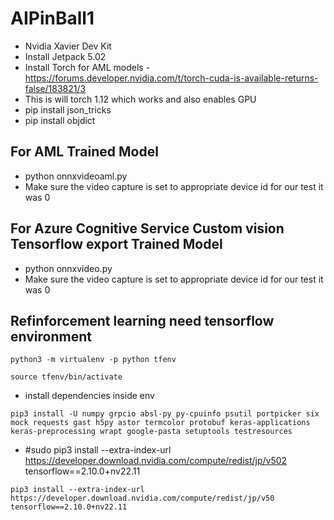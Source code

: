 # AIPinBall1

- Nvidia Xavier Dev Kit
- Install Jetpack 5.02
- Install Torch for AML models - https://forums.developer.nvidia.com/t/torch-cuda-is-available-returns-false/183821/3
- This is will torch 1.12 which works and also enables GPU
- pip install json_tricks
- pip install objdict

## For AML Trained Model

- python onnxvideoaml.py
- Make sure the video capture is set to appropriate device id for our test it was 0

## For Azure Cognitive Service Custom vision Tensorflow export Trained Model

- python onnxvideo.py
- Make sure the video capture is set to appropriate device id for our test it was 0

## Refinforcement learning need tensorflow environment

```
python3 -m virtualenv -p python tfenv
```

```
source tfenv/bin/activate
```

- install dependencies inside env

```
pip3 install -U numpy grpcio absl-py py-cpuinfo psutil portpicker six mock requests gast h5py astor termcolor protobuf keras-applications keras-preprocessing wrapt google-pasta setuptools testresources
```

- #sudo pip3 install --extra-index-url https://developer.download.nvidia.com/compute/redist/jp/v502 tensorflow==2.10.0+nv22.11

```
pip3 install --extra-index-url https://developer.download.nvidia.com/compute/redist/jp/v50 tensorflow==2.10.0+nv22.11
```
